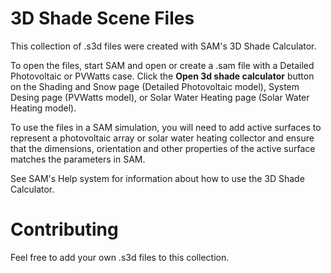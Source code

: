 # 3D Shade Scene Files

This collection of .s3d files were created with SAM's 3D Shade Calculator.

To open the files, start SAM and open or create a .sam file with a Detailed Photovoltaic or PVWatts case. Click the <strong>Open 3d shade calculator</strong> button on the Shading and Snow page (Detailed Photovoltaic model), System Desing page (PVWatts model), or Solar Water Heating page (Solar Water Heating model).

To use the files in a SAM simulation, you will need to add active surfaces to represent a photovoltaic array or solar water heating collector and ensure that the dimensions, orientation and other properties of the active surface matches the parameters in SAM.

See SAM's Help system for information about how to use the 3D Shade Calculator.

# Contributing

Feel free to add your own .s3d files to this collection.